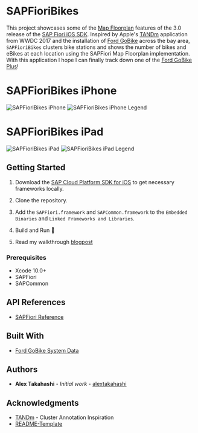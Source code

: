 # SAPFioriBikes

This project showcases some of the [Map Floorplan](https://experience.sap.com/fiori-design-ios/article/map/) features of the 3.0 release of the [SAP Fiori iOS SDK](https://developer.apple.com/sap/).  Inspired by Apple's [TANDm](https://developer.apple.com/documentation/mapkit/mkannotationview/decluttering_a_map_with_mapkit_annotation_clustering) application from WWDC 2017 and the installation of [Ford GoBike](https://www.fordgobike.com/) across the bay area, `SAPFioriBikes` clusters bike stations and shows the number of bikes and eBikes at each location using the SAPFiori Map Floorplan implementation. With this application I hope I can finally track down one of the [Ford GoBike Plus](https://www.fordgobike.com/plus)!

# SAPFioriBikes iPhone

![SAPFioriBikes iPhone](https://github.wdf.sap.corp/storage/user/26508/files/43971448-ed8c-11e8-9e74-c87fdd77b0c7) ![SAPFioriBikes iPhone Legend](https://github.wdf.sap.corp/storage/user/26508/files/4272e0ba-ed8c-11e8-874c-23d277abe56b)

# SAPFioriBikes iPad
![SAPFioriBikes iPad](https://github.wdf.sap.corp/storage/user/26508/files/49b174a8-ed8d-11e8-8e9c-526985acdef1) ![SAPFioriBikes iPad Legend](https://github.wdf.sap.corp/storage/user/26508/files/47615ca4-ed8d-11e8-951e-b7f370921d49)

## Getting Started

1. Download the [SAP Cloud Platform SDK for iOS](https://developers.sap.com/topics/cloud-platform-sdk-for-ios.html#details) to get necessary frameworks locally.

2. Clone the repository.

3. Add the `SAPFiori.framework` and `SAPCommon.framework` to the `Embedded Binaries` and `Linked Frameworks and Libraries`.

4. Build and Run 🚴‍

5. Read my walkthrough [blogpost](placeholderBlogPostLink)

### Prerequisites

* Xcode 10.0+
* SAPFiori
* SAPCommon

## API References

* [SAPFiori Reference](https://help.sap.com/doc/978e4f6c968c4cc5a30f9d324aa4b1d7/3.0/en-US/Documents/Frameworks/SAPFiori/index.html)

## Built With

* [Ford GoBike System Data](https://www.fordgobike.com/system-data)

## Authors

* **Alex Takahashi** - *Initial work* - [alextakahashi](https://github.com/alextakahashi)

## Acknowledgments

* [TANDm](https://developer.apple.com/documentation/mapkit/mkannotationview/decluttering_a_map_with_mapkit_annotation_clustering) - Cluster Annotation Inspiration
* [README-Template](https://gist.github.com/PurpleBooth/109311bb0361f32d87a2)
